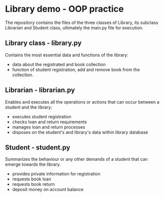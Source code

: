# Library demo - OOP practice

The repository contains the files of the three classes of Library, its subclass Librarian and Student class, ultimately the main.py file for execution.

## Library class - library.py

Contains the most essential data and functions of the library:

- data about the registrated and book collection
- function of student registration, add and remove book from the collection.

## Librarian - librarian.py

Enables and executes all the operations or actions that can occur between a student and the library:

- executes student registration
- checks loan and return requirements
- manages loan and return processes
- disposes on the student's and library's data within library database

## Student - student.py

Summarizes the behaviour or any other demands of a student that can emerge towards the library.

- provides private information for registration
- requests book loan
- requests book return
- deposit money on account balance


